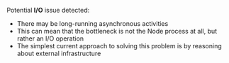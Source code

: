 Potential __I/O__ issue detected:
- There may be long-running asynchronous activities
- This can mean that the bottleneck is not the Node process at all, but rather an I/O operation
- The simplest current approach to solving this problem is by reasoning about external infrastructure